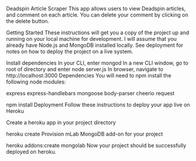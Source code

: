 Deadspin Article Scraper
This app allows users to view Deadspin articles, and comment on each article.  You can delete your comment by clicking on the delete button.


Getting Started
These instructions will get you a copy of the project up and running on your local machine for development. I will assume that you already have Node.js and MongoDB installed locally. See deployment for notes on how to deploy the project on a live system.

Install dependencies
In your CLI, enter mongod
In a new CLI window, go to root of directory and enter node server.js
In browser, navigate to http://localhost:3000
Dependencies
You will need to npm install the following node modules:

express
express-handlebars
mongoose
body-parser
cheerio
request


npm install
Deployment
Follow these instructions to deploy your app live on Heroku

Create a heroku app in your project directory

heroku create <projectName>
Provision mLab MongoDB add-on for your project

heroku addons:create mongolab
Now your project should be successfully deployed on heroku.
